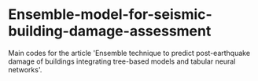 # Ensemble-model-for-seismic-building-damage-assessment

Main codes for the article 'Ensemble technique to predict post-earthquake damage of buildings integrating tree-based models and tabular neural networks'. 
